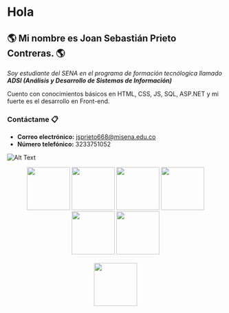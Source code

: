 # Hola

## :earth_americas: Mi nombre es Joan Sebastián Prieto Contreras. :earth_americas:

_Soy estudiante del SENA en el programa de formación tecnólogica llamado **ADSI (Análisis y Desarrollo de Sistemas de Información)**_

Cuento con conocimientos básicos en HTML, CSS, JS, SQL, ASP.NET y mi fuerte es el desarrollo en Front-end.



### Contáctame 📋

* **Correo electrónico:** jsprieto668@misena.edu.co
* **Número telefónico:** 3233751052

![Alt Text](https://static.wixstatic.com/media/669128_ec1c7a78e9694aec8a07c2e48b292ae1~mv2.gif)

<div align = "center">
<img src="https://media3.giphy.com/media/ln7z2eWriiQAllfVcn/200w.webp" width="100"> <img src="https://media.giphy.com/media/XAxylRMCdpbEWUAvr8/giphy.gif" width="100">
<img src="https://media.giphy.com/media/fsEaZldNC8A1PJ3mwp/giphy.gif" width="100"> <img src="https://media.giphy.com/media/LMt9638dO8dftAjtco/giphy.gif" width="100"> 
<img src="https://i.giphy.com/media/KzJkzjggfGN5Py6nkT/200.webp" width="100"> <img src="https://i.giphy.com/media/IdyAQJVN2kVPNUrojM/200.webp" width="100"><br><br> <img src="https://media.giphy.com/media/kH1DBkPNyZPOk0BxrM/giphy.gif" width="100">
</div>
